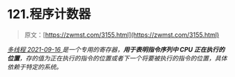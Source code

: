 <!--yml
category: 未分类
date: 0001-01-01 00:00:00
--->

# 121.程序计数器

> 原文：[https://zwmst.com/3155.html](https://zwmst.com/3155.html)

   [ *多线程* ](https://zwmst.com/%e5%a4%9a%e7%ba%bf%e7%a8%8b)*[ <time datetime="2021-09-16T23:49:52+08:00"> 2021-09-16 </time> ](https://zwmst.com/3155.html)  是一个专用的寄存器，**用于表明指令序列中 CPU 正在执行的位置**，存的值为正在执行的指令的位置或者下一个将要被执行的指令的位置，具体依赖于特定的系统。*
